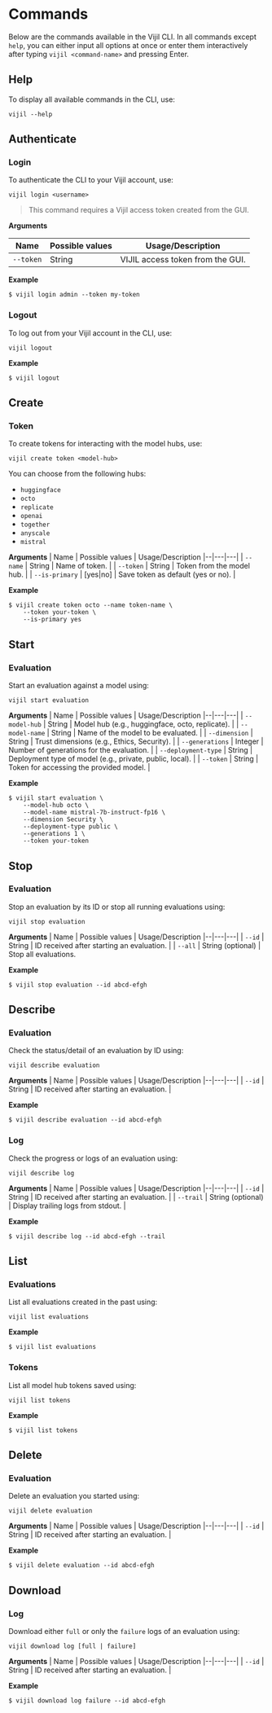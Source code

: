 # Commands

Below are the commands available in the Vijil CLI. In all commands except `help`, you can either input all options at once or enter them interactively after typing `vijil <command-name>` and pressing Enter.

## Help

To display all available commands in the CLI, use:

`vijil --help`

## Authenticate

### Login

To authenticate the CLI to your Vijil account, use:

`vijil login <username>`

> This command requires a Vijil access token created from the GUI.


**Arguments**

| Name | Possible values | Usage/Description
|--|---|---|
| `--token` | String | VIJIL access token from the GUI. |

**Example**

```console
$ vijil login admin --token my-token
```

### Logout

To log out from your Vijil account in the CLI, use:

`vijil logout`

**Example**

```console
$ vijil logout
```

## Create

### Token

To create tokens for interacting with the model hubs, use:

`vijil create token <model-hub>`

You can choose from the following hubs:
- `huggingface`
- `octo`
- `replicate`
- `openai`
- `together`
- `anyscale`
- `mistral`

**Arguments**
| Name | Possible values | Usage/Description
|--|---|---|
| `--name` | String | Name of token. |
| `--token` | String | Token from the model hub. |
| `--is-primary` | [yes\|no] | Save token as default (yes or no). |

**Example**
```console
$ vijil create token octo --name token-name \
    --token your-token \
    --is-primary yes
```

## Start

### Evaluation

Start an evaluation against a model using:

`vijil start evaluation`

**Arguments**
| Name | Possible values | Usage/Description
|--|---|---|
| `--model-hub`	| String	| Model hub (e.g., huggingface, octo, replicate). |
| `--model-name`	| String	| Name of the model to be evaluated. |
| `--dimension`	| String	| Trust dimensions (e.g., Ethics, Security). |
| `--generations`	| Integer	| Number of generations for the evaluation. |
| `--deployment-type` | String | Deployment type of model (e.g., private, public, local). |
| `--token` | String | Token for accessing the provided model. |

**Example**

```console
$ vijil start evaluation \
    --model-hub octo \
    --model-name mistral-7b-instruct-fp16 \
    --dimension Security \
    --deployment-type public \
    --generations 1 \
    --token your-token
```

## Stop

### Evaluation

Stop an evaluation by its ID or stop all running evaluations using:

`vijil stop evaluation`

**Arguments**
| Name | Possible values | Usage/Description
|--|---|---|
| `--id` | String | ID received after starting an evaluation. |
| `--all` | String (optional) | Stop all evaluations.


**Example**

```console
$ vijil stop evaluation --id abcd-efgh
```

## Describe

### Evaluation

Check the status/detail of an evaluation by ID using:

`vijil describe evaluation`

**Arguments**
| Name | Possible values | Usage/Description
|--|---|---|
| `--id` | String | ID received after starting an evaluation. |


**Example**
```console
$ vijil describe evaluation --id abcd-efgh
```


### Log

Check the progress or logs of an evaluation using:

`vijil describe log`

**Arguments**
| Name | Possible values | Usage/Description
|--|---|---|
| `--id` | String | ID received after starting an evaluation. |
| `--trail` | String (optional) | Display trailing logs from stdout. | 


**Example**
```console
$ vijil describe log --id abcd-efgh --trail
```

## List

### Evaluations

List all evaluations created in the past using:

`vijil list evaluations`

**Example**
```console
$ vijil list evaluations
```

### Tokens

List all model hub tokens saved using:

`vijil list tokens`

**Example**
```console
$ vijil list tokens
```

## Delete

### Evaluation

Delete an evaluation you started using:

`vijil delete evaluation`

**Arguments**
| Name | Possible values | Usage/Description
|--|---|---|
| `--id` | String | ID received after starting an evaluation. |

**Example**
```console
$ vijil delete evaluation --id abcd-efgh
```


## Download

### Log

Download either `full` or only the `failure` logs of an evaluation using:

`vijil download log [full | failure]`

**Arguments**
| Name | Possible values | Usage/Description
|--|---|---|
| `--id` | String | ID received after starting an evaluation. |

**Example**
```console
$ vijil download log failure --id abcd-efgh
```

